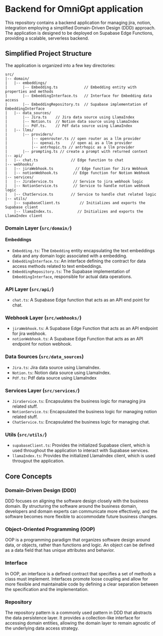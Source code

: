 # Backend for OmniGpt application

[](https://github.com/superstack-digital/padel-backend#backend-for-padel-application)

This repository contains a backend application for managing jira, notion, integration employing a simplified Domain-Driven Design (DDD) approach. The application is designed to be deployed on Supabase Edge Functions, providing a scalable, serverless backend.

## Simplified Project Structure

[](https://github.com/superstack-digital/padel-backend#simplified-project-structure)

The application is organized into a few key directories:

```
src/
|-- domain/
|   |-- embeddings/
|       |-- Embedding.ts            // Embedding entity with properties and methods
|       |-- EmbeddingInterface.ts   // Interface for Embedding data access
|       |-- EmbeddingRepository.ts  // Supabase implementation of EmbeddingInterface
|	|-- data_sources/
|   	|-- Jira.ts    // Jira data source using LlamaIndex
|   	|-- Notion.ts  // Notion data source using LlamaIndex
|		|-- Pdf.ts.    // Pdf data source using LlamaIndex
|	|-- llms/
|		|-- providers/
|			|-- openrouter.ts // open router as a llm provider
|			|-- openai.ts	  // open ai as a llm provider
| 			|-- antrhopic.ts // antrhopic as a llm provider
|		|-- prompting.ts // create a prompt with returned context
|-- api/
|   |-- chat.ts				  // Edge function to chat 
|-- webhooks/
|   |-- jiraWebhook.ts          // Edge function for Jira Webhook
|   |-- notionWebhook.ts       // Edge function for Notion Webhook
|-- services/
|   |-- JiraService.ts         // Service to jira webhook logic
|	|-- NotionService.ts       // Service to handle notion webhook logic
|	|-- ChatService.ts  	  // Service to handle chat related logic
|-- utils/
    |-- supabaseClient.ts         // Initializes and exports the Supabase client
    |-- llamaIndex.ts.           // Initializes and exports the LlamaIndex client

```

### Domain Layer (`src/domain/`)

[](https://github.com/superstack-digital/padel-backend#domain-layer-srcdomain)

#### Embeddings

[](https://github.com/superstack-digital/padel-backend#bookings)

-   `Embedding.ts`: The  `Embedding`  entity encapsulating the text embeddings data and any domain logic associated with a embedding.
-   `EmbeddingInterface.ts`: An interface defining the contract for data access methods related to text embeddings.
-   `EmbeddingRepository.ts`: The Supabase implementation of  `EmbeddingInterface`, responsible for actual data operations.

### API Layer (`src/api/`)

- `chat.ts`: A Supabase Edge function that acts as an API end point for chat.

### Webhook Layer (`src/webhooks/`)

-   `jiraWebhook.ts`: A Supabase Edge Function that acts as an API endpoint for jira webhook.
-   `notionWebhook.ts`: A Supabase Edge Function that acts as an API endpoint for notion webhook.

### Data Sources (`src/data_sources`)

- `Jira.ts`: Jira data source using LlamaIndex.
- `Notion.ts`: Notion data source using LlamaIndex.
- `Pdf.ts`: Pdf data source using LlamaIndex

### Services Layer (`src/services/`)

[](https://github.com/superstack-digital/padel-backend#services-layer-srcservices)

-   `JiraService.ts`: Encapsulates the business logic for managing jira related stuff.
- `NotionService.ts`: Encapsulated the business logic for managing notion related stuff.
- `ChatService.ts`: Encapsulated the business logic for managing chat.

### Utils (`src/utils/`)

[](https://github.com/superstack-digital/padel-backend#utils-srcutils)

-   `supabaseClient.ts`: Provides the initialized Supabase client, which is used throughout the application to interact with Supabase services.
- `llamaIndex.ts`: Provides the initialized LlamaIndex client, which is used througout the application.

## Core Concepts

### Domain-Driven Design (DDD)

DDD focuses on aligning the software design closely with the business domain. By structuring the software around the business domain, developers and domain experts can communicate more effectively, and the software becomes more flexible to accommodate future business changes.

### Object-Oriented Programming (OOP)

OOP is a programming paradigm that organizes software design around data, or objects, rather than functions and logic. An object can be defined as a data field that has unique attributes and behavior.

### Interface

In OOP, an interface is a defined contract that specifies a set of methods a class must implement. Interfaces promote loose coupling and allow for more flexible and maintainable code by defining a clear separation between the specification and the implementation.

### Repository

The repository pattern is a commonly used pattern in DDD that abstracts the data persistence layer. It provides a collection-like interface for accessing domain entities, allowing the domain layer to remain agnostic of the underlying data access strategy.
